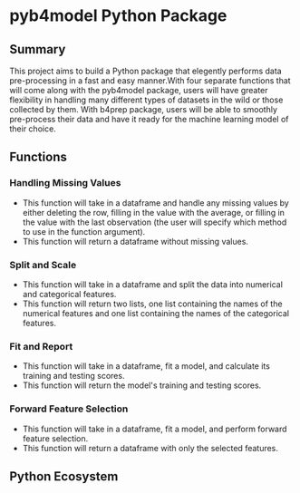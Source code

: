 # pyb4model Python Package

## Summary
This project aims to build a Python package that elegently performs data pre-processing in a fast and easy manner.With four separate functions that will come along with the pyb4model package, users will have greater flexibility in handling many different types of datasets in the wild or those collected by them. With b4prep package, users will be able to smoothly pre-process their data and have it ready for the machine learning model of their choice.

## Functions
### Handling Missing Values
- This function will take in a dataframe and handle any missing values by either deleting the row, filling in the value with the average, or filling in the value with the last observation (the user will specify which method to use in the function argument).
- This function will return a dataframe without missing values.

### Split and Scale
- This function will take in a dataframe and split the data into numerical and categorical features.
- This function will return two lists, one list containing the names of the numerical features and one list containing the names of the categorical features.

### Fit and Report
- This function will take in a dataframe, fit a model, and calculate its training and testing scores.
- This function will return the model's training and testing scores.

### Forward Feature Selection
- This function will take in a dataframe, fit a model, and perform forward feature selection.
- This function will return a dataframe with only the selected features.

## Python Ecosystem
